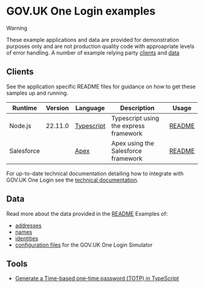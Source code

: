 # GOV.UK One Login examples

> [!WARNING]
> These example applications and data are provided for demonstration purposes only and are not production quality code with approapriate levels of error handling.
A number of example relying party [clients](clients) and [data](data)


## Clients 

See the application specific README files for guidance on how to get these samples up and running.

|Runtime|Version|Language|Description|Usage|
|-------|-|--------|-----------|-----|
| Node.js | 22.11.0 | [Typescript](https://www.typescriptlang.org/) | Typescript using the express framework| [README](clients/nodejs/README.md) |
| Salesforce | | [Apex](https://developer.salesforce.com/docs/atlas.en-us.apexcode.meta/apexcode/apex_dev_guide.htm) | Apex using the Salesforce framework |  [README](clients/salesforce-apex/README.md) |

For up-to-date technical documentation detailing how to integrate with GOV.UK One Login see the [technical documentation](https://docs.sign-in.service.gov.uk/).

## Data
Read more about the data provided in the [README](data/README.md)
Examples of:
- [addresses](data/addresses)
- [names](data/names)
- [identities](data/identities)
- [configuration files](data/simulator-configuration) for the GOV.UK One Login Simulator

## Tools
- [Generate a Time-based one-time password (TOTP) in TypeScript](tools/totp)

